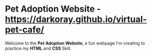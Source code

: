#  Pet Adoption Website - https://darkoray.github.io/virtual-pet-cafe/

Welcome to the **Pet Adoption Website**, a fun webpage I'm creating to practice my **HTML** and **CSS** Skill. 
